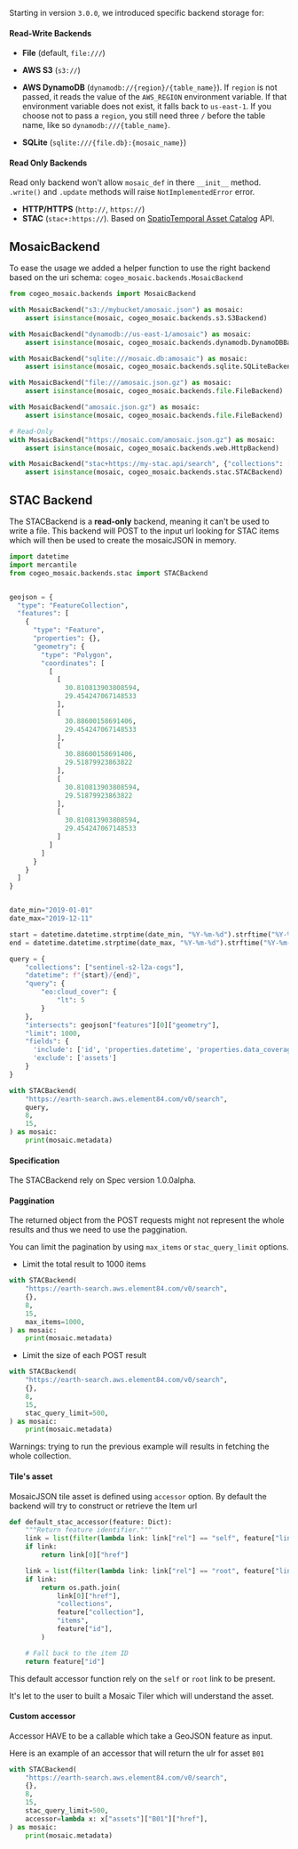 

Starting in version `3.0.0`, we introduced specific backend storage for:

#### Read-Write Backends

- **File** (default, `file:///`)

- **AWS S3** (`s3://`)

- **AWS DynamoDB** (`dynamodb://{region}/{table_name}`). If `region` is not passed, it reads the value of the `AWS_REGION` environment variable. If that environment variable does not exist, it falls back to `us-east-1`. If you choose not to pass a `region`, you still need three `/` before the table name, like so `dynamodb:///{table_name}`.

- **SQLite** (`sqlite:///{file.db}:{mosaic_name}`)

#### Read Only Backends

Read only backend won't allow `mosaic_def` in there `__init__` method. `.write()` and `.update` methods will raise `NotImplementedError` error.

- **HTTP/HTTPS** (`http://`, `https://`)
- **STAC** (`stac+:https://`). Based on [SpatioTemporal Asset Catalog](https://github.com/radiantearth/stac-spec) API.

## MosaicBackend

To ease the usage we added a helper function to use the right backend based on the uri schema: `cogeo_mosaic.backends.MosaicBackend`

```python
from cogeo_mosaic.backends import MosaicBackend

with MosaicBackend("s3://mybucket/amosaic.json") as mosaic:
    assert isinstance(mosaic, cogeo_mosaic.backends.s3.S3Backend)

with MosaicBackend("dynamodb://us-east-1/amosaic") as mosaic:
    assert isinstance(mosaic, cogeo_mosaic.backends.dynamodb.DynamoDBBackend)

with MosaicBackend("sqlite:///mosaic.db:amosaic") as mosaic:
    assert isinstance(mosaic, cogeo_mosaic.backends.sqlite.SQLiteBackend)

with MosaicBackend("file:///amosaic.json.gz") as mosaic:
    assert isinstance(mosaic, cogeo_mosaic.backends.file.FileBackend)

with MosaicBackend("amosaic.json.gz") as mosaic:
    assert isinstance(mosaic, cogeo_mosaic.backends.file.FileBackend)

# Read-Only
with MosaicBackend("https://mosaic.com/amosaic.json.gz") as mosaic:
    assert isinstance(mosaic, cogeo_mosaic.backends.web.HttpBackend)

with MosaicBackend("stac+https://my-stac.api/search", {"collections": ["satellite"]}, 10, 12) as mosaic:
    assert isinstance(mosaic, cogeo_mosaic.backends.stac.STACBackend)
```

## STAC Backend

The STACBackend is a **read-only** backend, meaning it can't be used to write a file. This backend will POST to the input url looking for STAC items which will then be used to create the mosaicJSON in memory.

```python
import datetime
import mercantile
from cogeo_mosaic.backends.stac import STACBackend


geojson = {
  "type": "FeatureCollection",
  "features": [
    {
      "type": "Feature",
      "properties": {},
      "geometry": {
        "type": "Polygon",
        "coordinates": [
          [
            [
              30.810813903808594,
              29.454247067148533
            ],
            [
              30.88600158691406,
              29.454247067148533
            ],
            [
              30.88600158691406,
              29.51879923863822
            ],
            [
              30.810813903808594,
              29.51879923863822
            ],
            [
              30.810813903808594,
              29.454247067148533
            ]
          ]
        ]
      }
    }
  ]
}


date_min="2019-01-01"
date_max="2019-12-11"

start = datetime.datetime.strptime(date_min, "%Y-%m-%d").strftime("%Y-%m-%dT00:00:00Z")
end = datetime.datetime.strptime(date_max, "%Y-%m-%d").strftime("%Y-%m-%dT23:59:59Z")

query = {
    "collections": ["sentinel-s2-l2a-cogs"],
    "datetime": f"{start}/{end}",
    "query": {
        "eo:cloud_cover": {
            "lt": 5
        }
    },
    "intersects": geojson["features"][0]["geometry"],
    "limit": 1000,
    "fields": {
      'include': ['id', 'properties.datetime', 'properties.data_coverage'],
      'exclude': ['assets']
    }
}

with STACBackend(
    "https://earth-search.aws.element84.com/v0/search",
    query,
    8,
    15,
) as mosaic:
    print(mosaic.metadata)
```

#### Specification

The STACBackend rely on Spec version 1.0.0alpha.

#### Paggination

The returned object from the POST requests might not represent the whole results and thus
we need to use the paggination.

You can limit the pagination by using `max_items` or `stac_query_limit` options.

- Limit the total result to 1000 items

```python
with STACBackend(
    "https://earth-search.aws.element84.com/v0/search",
    {},
    8,
    15,
    max_items=1000,
) as mosaic:
    print(mosaic.metadata)
```

- Limit the size of each POST result

```python
with STACBackend(
    "https://earth-search.aws.element84.com/v0/search",
    {},
    8,
    15,
    stac_query_limit=500,
) as mosaic:
    print(mosaic.metadata)
```
Warnings: trying to run the previous example will results in fetching the whole collection.


#### Tile's asset

MosaicJSON tile asset is defined using `accessor` option. By default the backend will try to construct or retrieve the Item url

```python
def default_stac_accessor(feature: Dict):
    """Return feature identifier."""
    link = list(filter(lambda link: link["rel"] == "self", feature["links"]))
    if link:
        return link[0]["href"]

    link = list(filter(lambda link: link["rel"] == "root", feature["links"]))
    if link:
        return os.path.join(
            link[0]["href"],
            "collections",
            feature["collection"],
            "items",
            feature["id"],
        )

    # Fall back to the item ID
    return feature["id"]
```

This default accessor function rely on the `self` or `root` link to be present.

It's let to the user to built a Mosaic Tiler which will understand the asset.

#### Custom accessor

Accessor HAVE to be a callable which take a GeoJSON feature as input.

Here is an example of an accessor that will return the ulr for asset `B01`

```python
with STACBackend(
    "https://earth-search.aws.element84.com/v0/search",
    {},
    8,
    15,
    stac_query_limit=500,
    accessor=lambda x: x["assets"]["B01"]["href"],
) as mosaic:
    print(mosaic.metadata)
```
